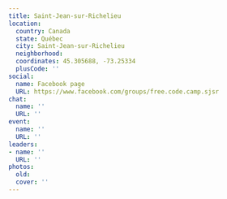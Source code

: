 ```yaml
---
title: Saint-Jean-sur-Richelieu
location:
  country: Canada
  state: Québec
  city: Saint-Jean-sur-Richelieu
  neighborhood: 
  coordinates: 45.305688, -73.25334
  plusCode: ''
social:
  name: Facebook page
  URL: https://www.facebook.com/groups/free.code.camp.sjsr
chat:
  name: ''
  URL: ''
event:
  name: ''
  URL: ''
leaders:
- name: ''
  URL: ''
photos:
  old: 
  cover: ''
---
```

